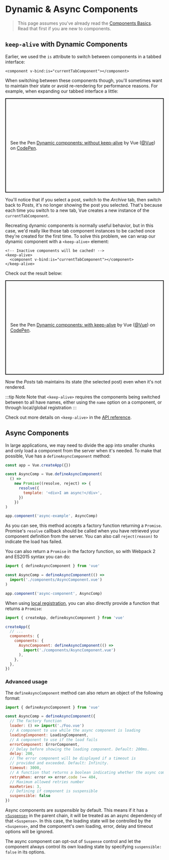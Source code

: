 # Dynamic & Async Components

> This page assumes you've already read the [Components Basics](components.md). Read that first if you are new to components.

## `keep-alive` with Dynamic Components

Earlier, we used the `is` attribute to switch between components in a tabbed interface:

```vue-html
<component v-bind:is="currentTabComponent"></component>
```

When switching between these components though, you'll sometimes want to maintain their state or avoid re-rendering for performance reasons. For example, when expanding our tabbed interface a little:

<p class="codepen" data-height="300" data-theme-id="39028" data-default-tab="html,result" data-user="Vue" data-slug-hash="jOPjZOe" data-editable="true" style="height: 300px; box-sizing: border-box; display: flex; align-items: center; justify-content: center; border: 2px solid; margin: 1em 0; padding: 1em;" data-pen-title="Dynamic components: without keep-alive">
  <span>See the Pen <a href="https://codepen.io/team/Vue/pen/jOPjZOe">
  Dynamic components: without keep-alive</a> by Vue (<a href="https://codepen.io/Vue">@Vue</a>)
  on <a href="https://codepen.io">CodePen</a>.</span>
</p>
<script async src="https://static.codepen.io/assets/embed/ei.js"></script>

You'll notice that if you select a post, switch to the _Archive_ tab, then switch back to _Posts_, it's no longer showing the post you selected. That's because each time you switch to a new tab, Vue creates a new instance of the `currentTabComponent`.

Recreating dynamic components is normally useful behavior, but in this case, we'd really like those tab component instances to be cached once they're created for the first time. To solve this problem, we can wrap our dynamic component with a `<keep-alive>` element:

```vue-html
<!-- Inactive components will be cached! -->
<keep-alive>
  <component v-bind:is="currentTabComponent"></component>
</keep-alive>
```

Check out the result below:

<p class="codepen" data-height="300" data-theme-id="39028" data-default-tab="html,result" data-user="Vue" data-slug-hash="VwLJQvP" data-editable="true" style="height: 300px; box-sizing: border-box; display: flex; align-items: center; justify-content: center; border: 2px solid; margin: 1em 0; padding: 1em;" data-pen-title="Dynamic components: with keep-alive">
  <span>See the Pen <a href="https://codepen.io/team/Vue/pen/VwLJQvP">
  Dynamic components: with keep-alive</a> by Vue (<a href="https://codepen.io/Vue">@Vue</a>)
  on <a href="https://codepen.io">CodePen</a>.</span>
</p>
<script async src="https://static.codepen.io/assets/embed/ei.js"></script>

Now the _Posts_ tab maintains its state (the selected post) even when it's not rendered.

:::tip Note
Note that `<keep-alive>` requires the components being switched between to all have names, either using the `name` option on a component, or through local/global registration
:::

Check out more details on `<keep-alive>` in the [API reference](TODO:../api/#keep-alive).

## Async Components

In large applications, we may need to divide the app into smaller chunks and only load a component from the server when it's needed. To make that possible, Vue has a `defineAsyncComponent` method:

```js
const app = Vue.createApp({})

const AsyncComp = Vue.defineAsyncComponent(
  () =>
    new Promise((resolve, reject) => {
      resolve({
        template: '<div>I am async!</div>',
      })
    })
)

app.component('async-example', AsyncComp)
```

As you can see, this method accepts a factory function returning a `Promise`. Promise's `resolve` callback should be called when you have retrieved your component definition from the server. You can also call `reject(reason)` to indicate the load has failed.

You can also return a `Promise` in the factory function, so with Webpack 2 and ES2015 syntax you can do:

```js
import { defineAsyncComponent } from 'vue'

const AsyncComp = defineAsyncComponent(() =>
  import('./components/AsyncComponent.vue')
)

app.component('async-component', AsyncComp)
```

When using [local registration](components-registration.html#Local-Registration), you can also directly provide a function that returns a `Promise`:

```js
import { createApp, defineAsyncComponent } from 'vue'

createApp({
  // ...
  components: {
    components: {
      AsyncComponent: defineAsyncComponent(() =>
        import('./components/AsyncComponent.vue')
      ),
    },
  },
})
```

### Advanced usage

The `defineAsyncComponent` method can also return an object of the following format:

```js
import { defineAsyncComponent } from 'vue'

const AsyncComp = defineAsyncComponent({
  // The factory function
  loader: () => import('./Foo.vue')
  // A component to use while the async component is loading
  loadingComponent: LoadingComponent,
  // A component to use if the load fails
  errorComponent: ErrorComponent,
  // Delay before showing the loading component. Default: 200ms.
  delay: 200,
  // The error component will be displayed if a timeout is
  // provided and exceeded. Default: Infinity.
  timeout: 3000,
  // A function that returns a boolean indicating whether the async component should retry when the loader promise rejects
  retryWhen: error => error.code !== 404,
  // Maximum allowed retries number
  maxRetries: 3,
  // Defining if component is suspensible
  suspensible: false
})
```

Async components are _suspensible_ by default. This means if it has a [`<Suspense>`](TODO) in the parent chain, it will be treated as an async dependency of that `<Suspense>`. In this case, the loading state will be controlled by the `<Suspense>`, and the component's own loading, error, delay and timeout options will be ignored.

The async component can opt-out of `Suspense` control and let the component always control its own loading state by specifying `suspensible: false` in its options.
